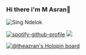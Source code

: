 ### Hi there i'm M Asran👋
![Sing Ndelok](https://komarev.com/ghpvc/?username=theazran&color=green)

[![spotify-github-profile](https://spotify-github-profile.vercel.app/api/view?uid=2ovrxia9jos4njv2ioednhcw0&cover_image=false&theme=default&show_offline=false&background_color=121212)](https://github.com/kittinan/spotify-github-profile)
<img src="https://github-readme-stats.vercel.app/api/top-langs/?username=theazran&layout=compact&theme=radical">

[![@theazran's Holopin board](https://holopin.io/api/user/board?user=theazran)](https://holopin.io/@theazran)
<!--
**theazran/theazran** is a ✨ _special_ ✨ repository because its `README.md` (this file) appears on your GitHub profile.
